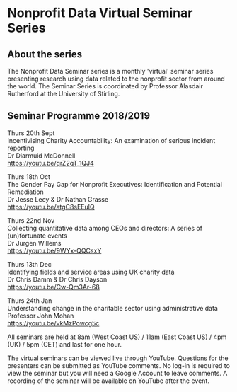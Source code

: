 # Nonprofit Data Virtual Seminar Series

## About the series  
The Nonprofit Data Seminar series is a monthly 'virtual' seminar series presenting research using data related to the nonprofit sector from around the world. The Seminar Series is coordinated by Professor Alasdair Rutherford at the University of Stirling.


## Seminar Programme 2018/2019
  
Thurs 20th Sept  
Incentivising Charity Accountability: An	examination of serious incident reporting	 
Dr Diarmuid McDonnell 	
https://youtu.be/qrZ2qT_1QJ4 
  
Thurs 18th Oct  
The Gender Pay Gap for Nonprofit Executives: Identification and Potential Remediation  
Dr Jesse Lecy & Dr Nathan Grasse  
https://youtu.be/atgC8sEEulQ 
  
Thurs 22nd Nov  
Collecting quantitative data among CEOs and directors: A series of (un)fortunate events  
Dr Jurgen Willems  
https://youtu.be/9WYx-QQCsxY   
  
Thurs 13th Dec  
Identifying fields and service areas using UK charity data  
Dr Chris Damm & Dr Chris Dayson  
https://youtu.be/Cw-Qm3Ar-68  
  
Thurs 24th Jan  
Understanding change in the charitable sector using administrative data  
Professor John Mohan  
https://youtu.be/vkMzPowcg5c   
  
All seminars are held at 8am (West Coast US) / 11am (East Coast US) / 4pm (UK) / 5pm (CET) and last for one hour.  

The virtual seminars can be viewed live through YouTube. Questions for the presenters can be submitted as YouTube comments. No log-in is required to view the seminar but you will need a Google Account to leave comments. A recording of the seminar will be available on YouTube after the event.



